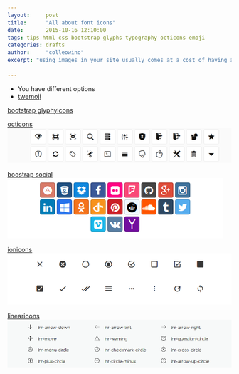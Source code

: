 ```yaml
---
layout:     post
title:      "All about font icons"
date:       2015-10-16 12:10:00 
tags: tips html css bootstrap glyphs typography octicons emoji
categories: drafts
author:     "colleowino"
excerpt: "using images in your site usually comes at a cost of having a slower site. The best alternative is to use svg or use font icons, here I walk through using them "

---
```


- You have different options 
- [twemoji](http://ellekasai.github.io/twemoji-awesome/)

[bootstrap glyphyicons](http://marcoceppi.github.io/bootstrap-glyphicons/)

[octicons](https://octicons.github.com/)
<a target="_blank" href="https://octicons.github.com/">
	![linearicons](/img/octicons.png )
</a> 

[boostrap social](http://lipis.github.io/bootstrap-social/)
<a target="_blank" href="http://lipis.github.io/bootstrap-social/">
	![linearicons](/img/bootstrap-social.png )
</a> 

[ionicons](http://ionicons.com/)
<a target="_blank" href="http://ionicons.com/">
	![linearicons](/img/ionicons.png )
</a> 

[linearicons](https://linearicons.com/free#cheat-sheet)
<a target="_blank" href="https://linearicons.com/free">
	![linearicons](/img/linearicons.png )
</a> 
